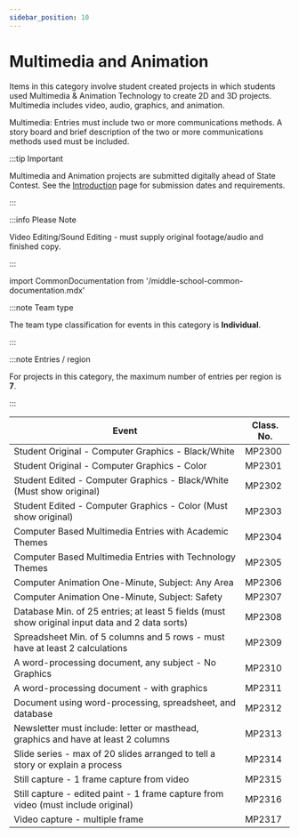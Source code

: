 ```yaml
---
sidebar_position: 10
---
```


# Multimedia and Animation

Items in this category involve student created projects in which students used Multimedia & Animation Technology to create 2D and 3D projects. Multimedia includes video, audio, graphics, and animation.

Multimedia: Entries must include two or more communications methods. A story board and brief description of the two or more communications methods used must be included.

:::tip Important

Multimedia and Animation projects are submitted digitally ahead of State Contest. See the [Introduction](/) page for submission dates and requirements.

:::

:::info Please Note

Video Editing/Sound Editing - must supply original footage/audio and finished copy.

:::


import CommonDocumentation from '/middle-school-common-documentation.mdx'

<CommonDocumentation />

:::note Team type

The team type classification for events in this category is **Individual**.

:::

:::note Entries / region

For projects in this category, the maximum number of entries per region is **7**.

:::

| Event                                                                                           | Class. No. |
| ----------------------------------------------------------------------------------------------- | ---------- |
| Student Original - Computer Graphics - Black/White                                              | MP2300     |
| Student Original - Computer Graphics - Color                                                    | MP2301     |
| Student Edited - Computer Graphics - Black/White (Must show original)                           | MP2302     |
| Student Edited - Computer Graphics - Color (Must show original)                                 | MP2303     |
| Computer Based Multimedia Entries with Academic Themes                                          | MP2304     |
| Computer Based Multimedia Entries with Technology Themes                                        | MP2305     |
| Computer Animation One-Minute, Subject: Any Area                                                | MP2306     |
| Computer Animation One-Minute, Subject: Safety                                                  | MP2307     |
| Database Min. of 25 entries; at least 5 fields (must show original input data and 2 data sorts) | MP2308     |
| Spreadsheet Min. of 5 columns and 5 rows - must have at least 2 calculations                    | MP2309     |
| A word-processing document, any subject - No Graphics                                           | MP2310     |
| A word-processing document - with graphics                                                      | MP2311     |
| Document using word-processing, spreadsheet, and database                                       | MP2312     |
| Newsletter must include: letter or masthead, graphics and have at least 2 columns               | MP2313     |
| Slide series - max of 20 slides arranged to tell a story or explain a process                   | MP2314     |
| Still capture - 1 frame capture from video                                                      | MP2315     |
| Still capture - edited paint - 1 frame capture from video (must include original)               | MP2316     |
| Video capture - multiple frame                                                                  | MP2317     |
